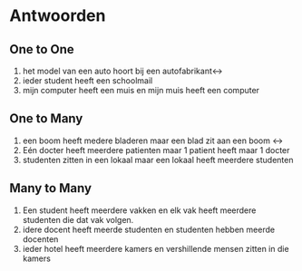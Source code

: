 # Antwoorden

## One to One
1. het model van een auto hoort bij een autofabrikant<->
2. ieder student heeft een schoolmail 
3. mijn computer heeft een muis en mijn muis heeft een computer

## One to Many
1. een boom heeft medere bladeren maar een blad zit aan een boom     <->
2. Eén docter heeft meerdere patienten maar 1 patient heeft maar 1 docter
3. studenten zitten in een lokaal maar een lokaal heeft meerdere studenten 
   
## Many to Many
1. Een student heeft meerdere vakken en elk vak heeft meerdere studenten die dat vak volgen.
2. idere docent heeft meerde studenten en studenten hebben meerde docenten
3. ieder hotel heeft meerdere kamers en vershillende mensen zitten in die kamers